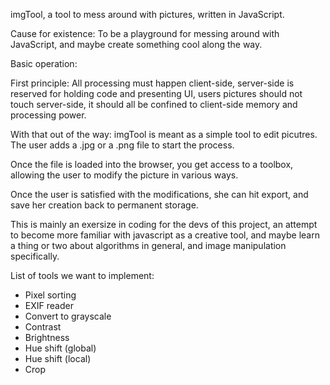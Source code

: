 imgTool, a tool to mess around with pictures, written in JavaScript.

Cause for existence: To be a playground for messing around with JavaScript, 
and maybe create something cool along the way.

Basic operation:

First principle:
All processing must happen client-side, server-side is reserved for holding code
and presenting UI, users pictures should not touch server-side, it should all
be confined to client-side memory and processing power.

With that out of the way:
imgTool is meant as a simple tool to edit picutres. The user adds a .jpg or a
.png file to start the process.

Once the file is loaded into the browser, you get access to a toolbox, allowing
the user to modify the picture in various ways.

Once the user is satisfied with the modifications, she can hit export, and save
her creation back to permanent storage.

This is mainly an exersize in coding for the devs of this project, an attempt to
become more familiar with javascript as a creative tool, and maybe learn a thing 
or two about algorithms in general, and image manipulation specifically.

List of tools we want to implement:

 - Pixel sorting
 - EXIF reader
 - Convert to grayscale
 - Contrast
 - Brightness
 - Hue shift (global)
 - Hue shift (local)
 - Crop


